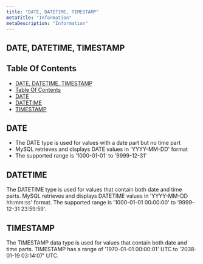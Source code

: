 ```yaml
---
title: "DATE, DATETIME, TIMESTAMP"
metaTitle: "Information"
metaDescription: "Information"
---
```


## DATE, DATETIME, TIMESTAMP

## Table Of Contents

- [DATE, DATETIME, TIMESTAMP](#date-datetime-timestamp)
- [Table Of Contents](#table-of-contents)
- [DATE](#date)
- [DATETIME](#datetime)
- [TIMESTAMP](#timestamp)

## DATE

- The DATE type is used for values with a date part but no time part
- MySQL retrieves and displays DATE values in 'YYYY-MM-DD' format
- The supported range is '1000-01-01' to '9999-12-31'
  
## DATETIME

The DATETIME type is used for values that contain both date and time parts. MySQL retrieves and displays DATETIME values in 'YYYY-MM-DD hh:mm:ss' format. The supported range is '1000-01-01 00:00:00' to '9999-12-31 23:59:59'.

## TIMESTAMP

The TIMESTAMP data type is used for values that contain both date and time parts. TIMESTAMP has a range of '1970-01-01 00:00:01' UTC to '2038-01-19 03:14:07' UTC.
